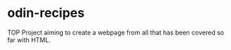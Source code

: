 # odin-recipes

TOP Project aiming to create a webpage from all that has been covered so far with HTML.
